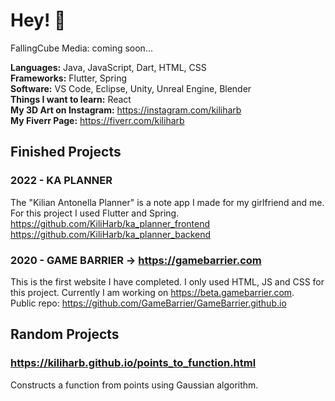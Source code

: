 # Hey! 👋

FallingCube Media: coming soon...

**Languages:** Java, JavaScript, Dart, HTML, CSS\
**Frameworks:** Flutter, Spring\
**Software:** VS Code, Eclipse, Unity, Unreal Engine, Blender\
**Things I want to learn:** React\
**My 3D Art on Instagram:** https://instagram.com/kiliharb \
**My Fiverr Page:** https://fiverr.com/kiliharb

## Finished Projects
### 2022 - **KA PLANNER**
The "Kilian Antonella Planner" is a note app I made for my girlfriend and me.\
For this project I used Flutter and Spring.\
https://github.com/KiliHarb/ka_planner_frontend \
https://github.com/KiliHarb/ka_planner_backend

### 2020 - **GAME BARRIER** -> https://gamebarrier.com
This is the first website I have completed.
I only used HTML, JS and CSS for this project.
Currently I am working on https://beta.gamebarrier.com. \
Public repo: https://github.com/GameBarrier/GameBarrier.github.io

## Random Projects
### https://kiliharb.github.io/points_to_function.html
Constructs a function from points using Gaussian algorithm.
